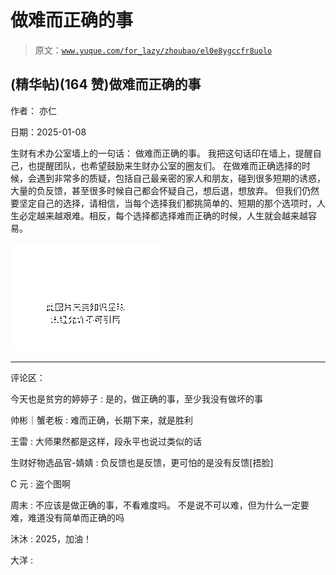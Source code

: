 # 做难而正确的事

> 原文：[`www.yuque.com/for_lazy/zhoubao/el0e8ygccfr8uolo`](https://www.yuque.com/for_lazy/zhoubao/el0e8ygccfr8uolo)

## (精华帖)(164 赞)做难而正确的事

作者： 亦仁

日期：2025-01-08

生财有术办公室墙上的一句话： 做难而正确的事。 我把这句话印在墙上，提醒自己，也提醒团队，也希望鼓励来生财办公室的圈友们。
在做难而正确选择的时候，会遇到非常多的质疑，包括自己最亲密的家人和朋友，碰到很多短期的诱惑，大量的负反馈，甚至很多时候自己都会怀疑自己，想后退，想放弃。
但我们仍然要坚定自己的选择，请相信，当每个选择我们都挑简单的、短期的那个选项时，人生必定越来越艰难。相反，每个选择都选择难而正确的时候，人生就会越来越容易。

![](img/9faf2b136c7dc5cba0c912e82ab2b807.png "None")

* * *

评论区：

今天也是贫穷的婷婷子 : 是的，做正确的事，至少我没有做坏的事

帅彬｜蟹老板 : 难而正确，长期下来，就是胜利

王雷 : 大师果然都是这样，段永平也说过类似的话

生财好物选品官-婧婧 : 负反馈也是反馈，更可怕的是没有反馈[捂脸]

C 元 : 盗个图啊

周末 : 不应该是做正确的事，不看难度吗。 不是说不可以难，但为什么一定要难，难道没有简单而正确的吗

沐沐 : 2025，加油！

大洋 :